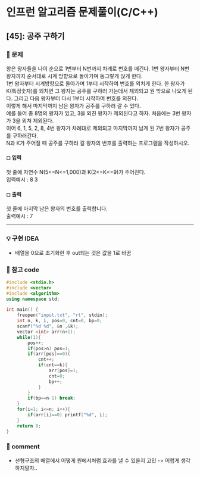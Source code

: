 # 인프런 알고리즘 문제풀이(C/C++)

## [45]: 공주 구하기

### 🌴 문제

왕은 왕자들을 나이 순으로 1번부터 N번까지 차례로 번호를 매긴다. 1번 왕자부터 N번 왕자까지 순서대로 시계 방향으로 돌아가며 동그랗게 앉게 한다.<br>
1번 왕자부터 시계방향으로 돌아가며 1부터 시작하여 번호를 외치게 한다. 한 왕자가 K(특정숫자)를 외치면 그 왕자는 공주를 구하러 가는데서 제외되고 원 밖으로 나오게 된다.
그리고 다음 왕자부터 다시 1부터 시작하여 번호를 외친다.<br>
이렇게 해서 마지막까지 남은 왕자가 공주를 구하러 갈 수 있다.<br>
예를 들어 총 8명의 왕자가 있고, 3을 외친 왕자가 제외된다고 하자. 처음에는 3번 왕자가 3을 외쳐 제외된다. <br>
이어 6, 1, 5, 2, 8, 4번 왕자가 차례대로 제외되고 마지막까지 남게 된 7번 왕자가 공주를 구하러간다.<br>
N과 K가 주어질 때 공주를 구하러 갈 왕자의 번호를 출력하는 프로그램을 작성하시오.<br>

#### ◻ 입력

첫 줄에 자연수 N(5<=N<=1,000)과 K(2<=K<=9)가 주어진다.<br>
입력예시 : 8 3

#### ◻ 출력

첫 줄에 마지막 남은 왕자의 번호를 출력합니다.<br>
출력예시 : 7

---

### 💡 구현 IDEA

- 배열을 0으로 초기화한 후 out되는 것은 값을 1로 바꿈

### 💬 참고 code

```c++
#include <stdio.h>
#include <vector>
#include <algorithm>
using namespace std;

int main() {
	freopen("input.txt", "rt", stdin);
	int n, k, i, pos=0, cnt=0, bp=0;
	scanf("%d %d", &n ,&k);
	vector <int> arr(n+1);
	while(1){
		pos++;
		if(pos>n) pos=1;
		if(arr[pos]==0){
			cnt++;
			if(cnt==k){
				arr[pos]=1;
				cnt=0;
				bp++;
			}
		}
		if(bp==n-1) break;
	}
	for(i=1; i<=n; i++){
		if(arr[i]==0) printf("%d", i);
	}
	return 0;
}


```

### 📙 comment

- 선형구조의 배열에서 어떻게 원에서처럼 효과를 낼 수 있을지 고민 -> 어렵게 생각하지말자..
